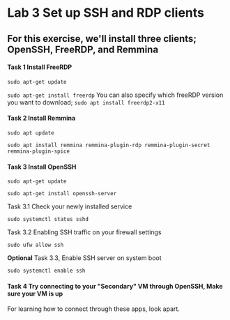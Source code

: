 # Lab 3 Set up SSH and RDP clients

## For this exercise, we'll install three clients; OpenSSH, FreeRDP, and Remmina

#### Task 1 Install FreeRDP

``sudo apt-get update``

``sudo apt-get install freerdp`` You can also specify which freeRDP version you want to download; ``sudo apt install freerdp2-x11``

#### Task 2 Install Remmina

``sudo apt update``

``sudo apt install remmina remmina-plugin-rdp remmina-plugin-secret remmina-plugin-spice``

#### Task 3 Install OpenSSH

``sudo apt-get update``

``sudo apt-get install openssh-server``

Task 3.1 Check your newly installed service

``sudo systemctl status sshd``

Task 3.2 Enabling SSH traffic on your firewall settings

``sudo ufw allow ssh``

**Optional** Task 3.3, Enable SSH server on system boot

``sudo systemctl enable ssh``

#### Task 4 Try connecting to your "Secondary" VM through OpenSSH, Make sure your VM is up

For learning how to connect through these apps, look apart.

